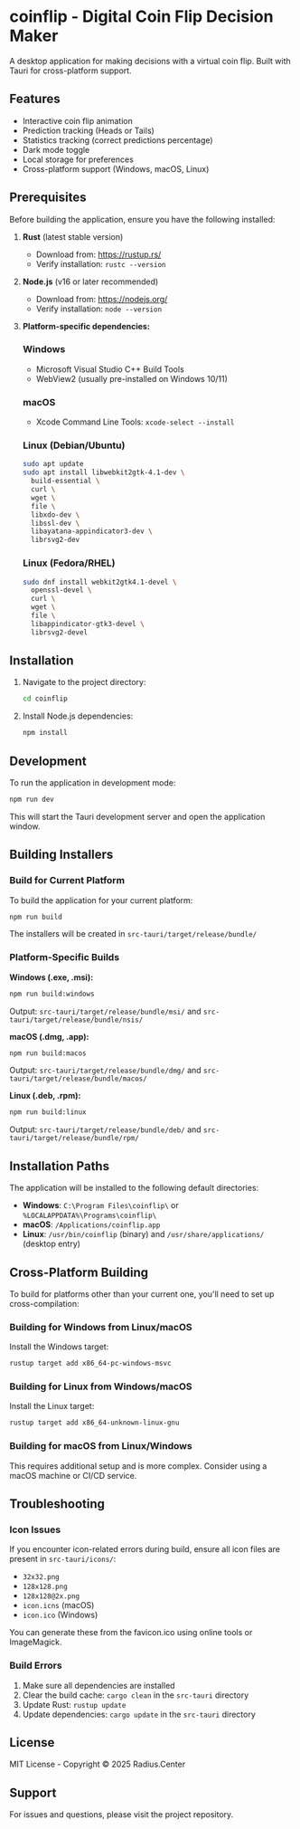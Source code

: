 # coinflip - Digital Coin Flip Decision Maker

A desktop application for making decisions with a virtual coin flip. Built with Tauri for cross-platform support.

## Features

- Interactive coin flip animation
- Prediction tracking (Heads or Tails)
- Statistics tracking (correct predictions percentage)
- Dark mode toggle
- Local storage for preferences
- Cross-platform support (Windows, macOS, Linux)

## Prerequisites

Before building the application, ensure you have the following installed:

1. **Rust** (latest stable version)
   - Download from: https://rustup.rs/
   - Verify installation: `rustc --version`

2. **Node.js** (v16 or later recommended)
   - Download from: https://nodejs.org/
   - Verify installation: `node --version`

3. **Platform-specific dependencies:**

   ### Windows
   - Microsoft Visual Studio C++ Build Tools
   - WebView2 (usually pre-installed on Windows 10/11)

   ### macOS
   - Xcode Command Line Tools: `xcode-select --install`

   ### Linux (Debian/Ubuntu)
   ```bash
   sudo apt update
   sudo apt install libwebkit2gtk-4.1-dev \
     build-essential \
     curl \
     wget \
     file \
     libxdo-dev \
     libssl-dev \
     libayatana-appindicator3-dev \
     librsvg2-dev
   ```

   ### Linux (Fedora/RHEL)
   ```bash
   sudo dnf install webkit2gtk4.1-devel \
     openssl-devel \
     curl \
     wget \
     file \
     libappindicator-gtk3-devel \
     librsvg2-devel
   ```

## Installation

1. Navigate to the project directory:
   ```bash
   cd coinflip
   ```

2. Install Node.js dependencies:
   ```bash
   npm install
   ```

## Development

To run the application in development mode:

```bash
npm run dev
```

This will start the Tauri development server and open the application window.

## Building Installers

### Build for Current Platform

To build the application for your current platform:

```bash
npm run build
```

The installers will be created in `src-tauri/target/release/bundle/`

### Platform-Specific Builds

**Windows (.exe, .msi):**
```bash
npm run build:windows
```
Output: `src-tauri/target/release/bundle/msi/` and `src-tauri/target/release/bundle/nsis/`

**macOS (.dmg, .app):**
```bash
npm run build:macos
```
Output: `src-tauri/target/release/bundle/dmg/` and `src-tauri/target/release/bundle/macos/`

**Linux (.deb, .rpm):**
```bash
npm run build:linux
```
Output: `src-tauri/target/release/bundle/deb/` and `src-tauri/target/release/bundle/rpm/`

## Installation Paths

The application will be installed to the following default directories:

- **Windows**: `C:\Program Files\coinflip\` or `%LOCALAPPDATA%\Programs\coinflip\`
- **macOS**: `/Applications/coinflip.app`
- **Linux**: `/usr/bin/coinflip` (binary) and `/usr/share/applications/` (desktop entry)

## Cross-Platform Building

To build for platforms other than your current one, you'll need to set up cross-compilation:

### Building for Windows from Linux/macOS
Install the Windows target:
```bash
rustup target add x86_64-pc-windows-msvc
```

### Building for Linux from Windows/macOS
Install the Linux target:
```bash
rustup target add x86_64-unknown-linux-gnu
```

### Building for macOS from Linux/Windows
This requires additional setup and is more complex. Consider using a macOS machine or CI/CD service.

## Troubleshooting

### Icon Issues
If you encounter icon-related errors during build, ensure all icon files are present in `src-tauri/icons/`:
- `32x32.png`
- `128x128.png`
- `128x128@2x.png`
- `icon.icns` (macOS)
- `icon.ico` (Windows)

You can generate these from the favicon.ico using online tools or ImageMagick.

### Build Errors
1. Make sure all dependencies are installed
2. Clear the build cache: `cargo clean` in the `src-tauri` directory
3. Update Rust: `rustup update`
4. Update dependencies: `cargo update` in the `src-tauri` directory

## License

MIT License - Copyright © 2025 Radius.Center

## Support

For issues and questions, please visit the project repository.
